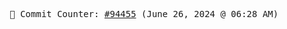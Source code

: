 <p align="center">
    <samp>
        📮 Commit Counter: <a href="https://github.com/Javascript-void0/Javascript-void0/commits/main">#94455</a> (June 26, 2024 @ 06:28 AM)
    </samp>
</p>